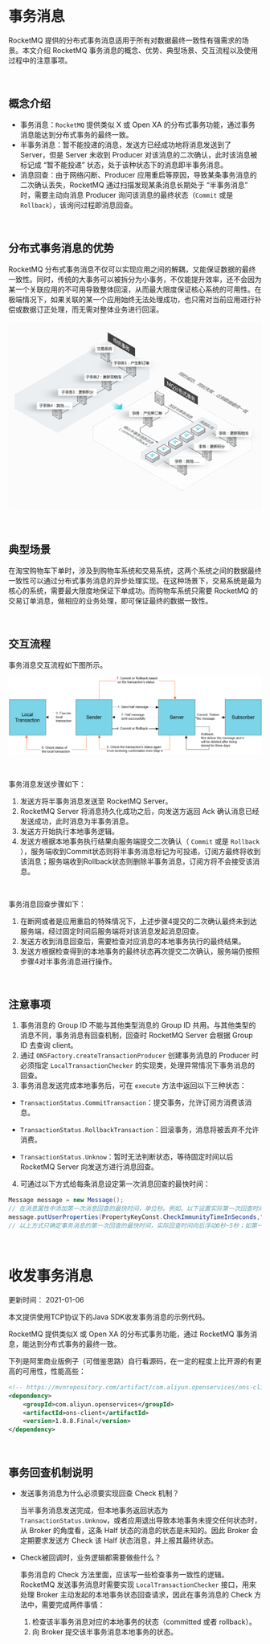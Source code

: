 # 事务消息

RocketMQ 提供的分布式事务消息适用于所有对数据最终一致性有强需求的场景。本文介绍 RocketMQ 事务消息的概念、优势、典型场景、交互流程以及使用过程中的注意事项。

&nbsp;

## 概念介绍

- 事务消息：`RocketMQ` 提供类似 X 或 Open XA 的分布式事务功能，通过事务消息能达到分布式事务的最终一致。
- 半事务消息：暂不能投递的消息，发送方已经成功地将消息发送到了 Server，但是 Server 未收到 Producer 对该消息的二次确认，此时该消息被标记成 “暂不能投递” 状态，处于该种状态下的消息即半事务消息。
- 消息回查：由于网络闪断、Producer 应用重启等原因，导致某条事务消息的二次确认丢失，RocketMQ 通过扫描发现某条消息长期处于 “半事务消息” 时，需要主动向消息 Producer 询问该消息的最终状态（`Commit` 或是 `Rollback`），该询问过程即消息回查。

&nbsp;

## 分布式事务消息的优势

RocketMQ 分布式事务消息不仅可以实现应用之间的解耦，又能保证数据的最终一致性。同时，传统的大事务可以被拆分为小事务，不仅能提升效率，还不会因为某一个关联应用的不可用导致整体回滚，从而最大限度保证核心系统的可用性。在极端情况下，如果关联的某一个应用始终无法处理成功，也只需对当前应用进行补偿或数据订正处理，而无需对整体业务进行回滚。

![img](images/p96619.png)

&nbsp;

## 典型场景

在淘宝购物车下单时，涉及到购物车系统和交易系统，这两个系统之间的数据最终一致性可以通过分布式事务消息的异步处理实现。在这种场景下，交易系统是最为核心的系统，需要最大限度地保证下单成功。而购物车系统只需要 RocketMQ 的交易订单消息，做相应的业务处理，即可保证最终的数据一致性。

&nbsp;

## 交互流程

事务消息交互流程如下图所示。

![事物消息](images/p69094.png)

&nbsp;

事务消息发送步骤如下：

1. 发送方将半事务消息发送至 RocketMQ Server。
2.  RocketMQ Server 将消息持久化成功之后，向发送方返回 Ack 确认消息已经发送成功，此时消息为半事务消息。
3. 发送方开始执行本地事务逻辑。
4. 发送方根据本地事务执行结果向服务端提交二次确认（ `Commit` 或是 `Rollback` ），服务端收到Commit状态则将半事务消息标记为可投递，订阅方最终将收到该消息；服务端收到Rollback状态则删除半事务消息，订阅方将不会接受该消息。

&nbsp;

事务消息回查步骤如下：

1. 在断网或者是应用重启的特殊情况下，上述步骤4提交的二次确认最终未到达服务端，经过固定时间后服务端将对该消息发起消息回查。
2. 发送方收到消息回查后，需要检查对应消息的本地事务执行的最终结果。
3. 发送方根据检查得到的本地事务的最终状态再次提交二次确认，服务端仍按照步骤4对半事务消息进行操作。

&nbsp;

## 注意事项

1. 事务消息的 Group ID 不能与其他类型消息的 Group ID 共用。与其他类型的消息不同，事务消息有回查机制，回查时 RocketMQ Server 会根据 Group ID 去查询 client。
2. 通过 `ONSFactory.createTransactionProducer` 创建事务消息的 Producer 时必须指定 `LocalTransactionChecker` 的实现类，处理异常情况下事务消息的回查。
3. 事务消息发送完成本地事务后，可在 `execute` 方法中返回以下三种状态：

- `TransactionStatus.CommitTransaction`：提交事务，允许订阅方消费该消息。

- `TransactionStatus.RollbackTransaction`：回滚事务，消息将被丢弃不允许消费。
- `TransactionStatus.Unknow`：暂时无法判断状态，等待固定时间以后 RocketMQ Server 向发送方进行消息回查。

4. 可通过以下方式给每条消息设定第一次消息回查的最快时间：

```java
Message message = new Message();
// 在消息属性中添加第一次消息回查的最快时间，单位秒。例如，以下设置实际第一次回查时间为120秒~125秒之间
message.putUserProperties(PropertyKeyConst.CheckImmunityTimeInSeconds,"120");
// 以上方式只确定事务消息的第一次回查的最快时间，实际回查时间向后浮动0秒~5秒；如第一次回查后事务仍未提交，后续每隔5秒回查一次
```

&nbsp;

# 收发事务消息

更新时间： 2021-01-06

本文提供使用TCP协议下的Java SDK收发事务消息的示例代码。

RocketMQ 提供类似X 或 Open XA 的分布式事务功能，通过 RocketMQ 事务消息，能达到分布式事务的最终一致。

下列是阿里商业版例子（可借鉴思路）自行看源码，在一定的程度上比开源的有更高的可用性，性能高些： 

```xml
<!-- https://mvnrepository.com/artifact/com.aliyun.openservices/ons-client -->
<dependency>
    <groupId>com.aliyun.openservices</groupId>
    <artifactId>ons-client</artifactId>
    <version>1.8.8.Final</version>
</dependency>
```

&nbsp;

## 事务回查机制说明

- 发送事务消息为什么必须要实现回查 Check 机制？

  当半事务消息发送完成，但本地事务返回状态为 `TransactionStatus.Unknow`，或者应用退出导致本地事务未提交任何状态时，从 Broker 的角度看，这条 Half 状态的消息的状态是未知的。因此 Broker 会定期要求发送方 Check 该 Half 状态消息，并上报其最终状态。

- Check被回调时，业务逻辑都需要做些什么？

  事务消息的 Check 方法里面，应该写一些检查事务一致性的逻辑。RocketMQ 发送事务消息时需要实现 `LocalTransactionChecker` 接口，用来处理 Broker 主动发起的本地事务状态回查请求，因此在事务消息的 Check 方法中，需要完成两件事情：

  1. 检查该半事务消息对应的本地事务的状态（committed 或者 rollback）。
  2. 向 Broker 提交该半事务消息本地事务的状态。

&nbsp;